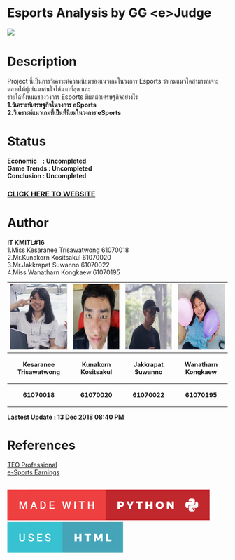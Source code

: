 # Esports Analysis by GG \<e>Judge 
![](images/esports.gif)

# Description 
Project นี้เป็นการวิเคราะห์ความนิยมของแนวเกมในวงการ Esports ว่าเกมแนวใดสามารถเจาะตลาดให้ผู้เล่นมาสนใจได้มากที่สุด และ<br />รายได้ทั้งหมดของวงการ Esports มีผลต่อเศรษฐกิจอย่างไร<br>
<b>1.วิเคราะห์เศรษฐกิจในวงการ eSports</b><br>
<b>2.วิเคราะห์แนวเกมที่เป็นที่นิยมในวงการ eSports</b>

# Status
<b>Economic&nbsp;&nbsp;&nbsp; : Uncompleted</b><br>
<b>Game Trends : Uncompleted</b><br>
<b>Conclusion : Uncompleted</b><br>
<a href=http://www.it.kmitl.ac.th/~it61070020/web/index.html><h3> CLICK HERE TO WEBSITE </h3></a>
# Author 
 <b>IT KMITL#16</b> <br />
 1.Miss Kesaranee Trisawatwong  61070018 <br />
 2.Mr.Kunakorn Kositsakul       61070020 <br />
 3.Mr.Jakkrapat Suwanno         61070022 <br />
 4.Miss Wanatharn Kongkaew      61070195 <br />
 
<center><table>
 <tr>
  <th><img src="images/great.jpg" height="150" width="130"></th>
  <th><img src="images/tank.jpg" height="150" width="150"></th>
  <th><img src="images/ong.jpg" height="150" width="150"></th>
  <th><img src="images/tun.jpg" height="150" width="150"></th>
 </tr>
 <tr>
  <th><p align="center">Kesaranee Trisawatwong</p></th> 
  <th><p align="center">Kunakorn Kositsakul</p></th>
  <th><p align="center">Jakkrapat Suwanno</p></th>
  <th><p align="center">Wanatharn Kongkaew</p></th>
 </tr>
 <tr>
  <th><p align="center">61070018</p></th>
  <th><p align="center">61070020</p></th>
  <th><p align="center">61070022</p></th>
  <th><p align="center">61070195</p></th>
 </table></center>
 
<b>Lastest Update : 13 Dec 2018 08:40 PM</b>
<br />

# References 
<a href=http://database.esportsobserver.com/>TEO Professional</a><br />
<a href=https://www.esportsearnings.com/>e-Sports Earnings</a>
<br />
<br />

<a href=https://forthebadge.com/><img src="images/made-with-python.svg"></a>&nbsp; &nbsp; &nbsp; &nbsp; &nbsp;<a href=https://forthebadge.com/><img src="images/uses-html.svg"></a>




